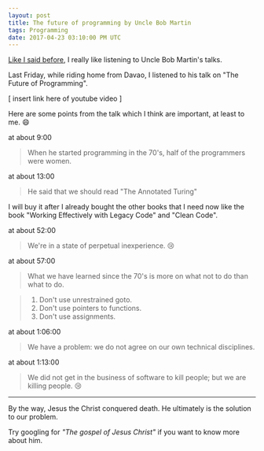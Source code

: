 ```yaml
---
layout: post
title: The future of programming by Uncle Bob Martin
tags: Programming
date: 2017-04-23 03:10:00 PM UTC
---
```


<!-- April 23, 2017 11:10:00 PM Philippine Time -->


[Like I said before](/2017/04/15/agility-and-architecture-by-uncle-bob-martin-oop-2015-keynote/), I really like listening to Uncle Bob Martin's talks.

Last Friday, while riding home from Davao, I listened to his talk on "The Future of Programming".

<!--more-->

[
insert link here of youtube video
]

Here are some points from the talk which I think are important, at least to me. :smile:

at about 9:00

> When he started programming in the 70's, half of the programmers were women.


at about 13:00

> He said that we should read "The Annotated Turing"

I will buy it after I already bought the other books that I need now like the book "Working Effectively with Legacy Code" and "Clean Code".


at about 52:00

> We're in a state of perpetual inexperience. :cry:


at about 57:00

> What we have learned since the 70's is more on what not to do than what to do.

> 1. Don't use unrestrained goto.
> 2. Don't use pointers to functions.
> 3. Don't use assignments.


at about 1:06:00

> We have a problem: we do not agree on our own technical disciplines.


at about 1:13:00

> We did not get in the business of software to kill people; but we are killing people. :cry:



---

By the way, Jesus the Christ conquered death. He ultimately is the solution to our problem.

Try googling for _"The gospel of Jesus Christ"_ if you want to know more about him.
